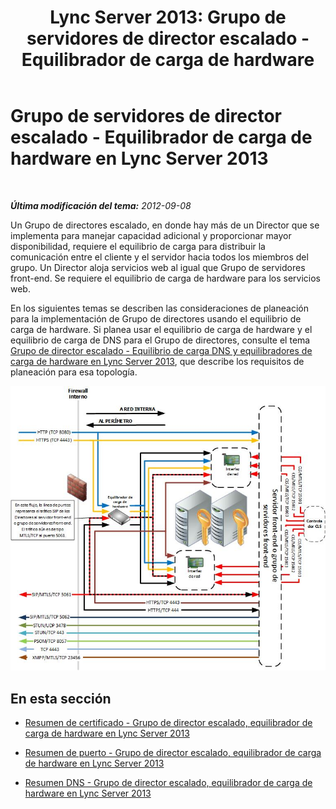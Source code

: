 ﻿---
title: 'Lync Server 2013: Grupo de servidores de director escalado - Equilibrador de carga de hardware'
TOCTitle: Grupo de servidores de director escalado - Equilibrador de carga de hardware
ms:assetid: cf34759a-b384-479c-855f-ea5e80a234b6
ms:mtpsurl: https://technet.microsoft.com/es-es/library/JJ205316(v=OCS.15)
ms:contentKeyID: 48276725
ms.date: 01/07/2017
mtps_version: v=OCS.15
ms.translationtype: HT
---

# Grupo de servidores de director escalado - Equilibrador de carga de hardware en Lync Server 2013

 

_**Última modificación del tema:** 2012-09-08_

Un Grupo de directores escalado, en donde hay más de un Director que se implementa para manejar capacidad adicional y proporcionar mayor disponibilidad, requiere el equilibrio de carga para distribuir la comunicación entre el cliente y el servidor hacia todos los miembros del grupo. Un Director aloja servicios web al igual que Grupo de servidores front-end. Se requiere el equilibrio de carga de hardware para los servicios web.

En los siguientes temas se describen las consideraciones de planeación para la implementación de Grupo de directores usando el equilibrio de carga de hardware. Si planea usar el equilibrio de carga de hardware y el equilibrio de carga de DNS para el Grupo de directores, consulte el tema [Grupo de director escalado - Equilibrio de carga DNS y equilibradores de carga de hardware en Lync Server 2013](lync-server-2013-scaled-director-pool-dns-load-balancing-and-hardware-load-balancer.md), que describe los requisitos de planeación para esa topología.

![Grupo de director escalado](images/JJ205316.cfa892b9-5b24-4245-b5bd-c5da21984eeb(OCS.15).jpg "Grupo de director escalado")

## En esta sección

  - [Resumen de certificado - Grupo de director escalado, equilibrador de carga de hardware en Lync Server 2013](lync-server-2013-certificate-summary-scaled-director-pool-hardware-load-balancer.md)

  - [Resumen de puerto - Grupo de director escalado, equilibrador de carga de hardware en Lync Server 2013](lync-server-2013-port-summary-scaled-director-pool-hardware-load-balancer.md)

  - [Resumen DNS - Grupo de director escalado, equilibrador de carga de hardware en Lync Server 2013](lync-server-2013-dns-summary-scaled-director-pool-hardware-load-balancer.md)

